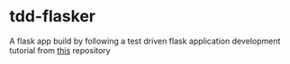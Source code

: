 # tdd-flasker
A flask app build by following a test driven flask application development tutorial from [this](https://github.com/mjhea0/flaskr-tdd#sqlalchemy) repository
